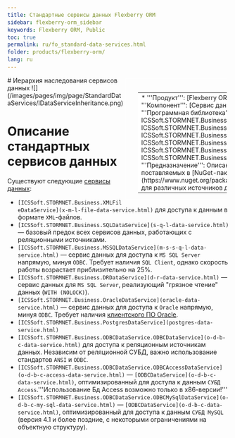 ```yaml
---
title: Стандартные сервисы данных Flexberry ORM
sidebar: flexberry-orm_sidebar
keywords: Flexberry ORM, Public
toc: true
permalink: ru/fo_standard-data-services.html
folder: products/flexberry-orm/
lang: ru
---
```


<div style="margin:5px; padding-left:28px; float:right; width:40%; outline:1px solid white;">
<br>
<table border="0" width="100%" bgcolor="#6495ED">
<tbody><tr><td bgcolor="#FFFFFF">
* '''Продукт''': [Flexberry ORM](flexberry-o-r-m.html)
* '''Компонент''': [Сервис данных](data-service.html)
* '''Программная библиотека''': ICSSoft.STORMNET.Business.dll, ICSSoft.STORMNET.Business.DRDataService.dll, ICSSoft.STORMNET.Business.MSSQLDataService, ICSSoft.STORMNET.Business.ODBCDataService, ICSSoft.STORMNET.Business.OracleDataService, ICSSoft.STORMNET.Business.PostgresDataService
* '''Предназначение''': Описание сервисов данных, поставляемых в [NuGet-пакете Flexberry ORM](https://www.nuget.org/packages/NewPlatform.Flexberry.ORM) для различных источников данных.
</td>
</tr></tbody></table></a>
</div>
# Иерархия наследования сервисов данных
![](/images/pages/img/page/StandardDataServices/IDataServiceInheritance.png)

# Описание стандартных сервисов данных
Существуют следующие [сервисы данных](data-service.html):
* `[ICSSoft.STORMNET.Business.XMLFileDataService](x-m-l-file-data-service.html)` для доступа к данным в формате `XML`-файлов.
* `[ICSSoft.STORMNET.Business.SQLDataService](s-q-l-data-service.html)` — базовый предок всех сервисов данных, работающих с реляционными источниками.
* `[ICSSoft.STORMNET.Business.MSSQLDataService](m-s-s-q-l-data-service.html)` — сервис данных для доступа к `MS SQL Server` напрямую, минуя `ODBC`. Требует наличия `SQL Client`, однако скорость работы возрастает приблизительно на 25%.
* `[ICSSoft.STORMNET.Business.DRDataService](d-r-data-service.html)` — сервис данных для `MS SQL Server`, реализующий "грязное чтение" данных (`WITH (NOLOCK)`).
* `[ICSSoft.STORMNET.Business.OracleDataService](oracle-data-service.html)` — сервис данных для доступа к `Oracle` напрямую, минуя `ODBC`. Требует наличия [клиентского ПО Oracle](minimum-required-client-set-for--oracle--data--service.html).
* `[ICSSoft.STORMNET.Business.PostgresDataService](postgres-data-service.html)`
* `[ICSSoft.STORMNET.Business.ODBCDataService.ODBCDataService](o-d-b-c-data-service.html)` для доступа к реляционным источникам данных. Независим от реляционной СУБД, важно использование стандартов `ANSI` и `ODBC`.
* `[ICSSoft.STORMNET.Business.ODBCDataService.ODBCAccessDataService](o-d-b-c-access-data-service.html)` — `[ODBCDataService](o-d-b-c-data-service.html)`, оптимизированный для доступа к данным `СУБД Access`.'''Использование Бд Access возможно только в х86-версии!'''
* `[ICSSoft.STORMNET.Business.ODBCDataService.ODBCMySqlDataService](o-d-b-c-my-sql-data-service.html)` — `[ODBCDataService](o-d-b-c-data-service.html)`, оптимизированный для доступа к данным `СУБД MySQL` (версия 4.1 и более поздние, с некоторыми ограничениями на объектную структуру).

